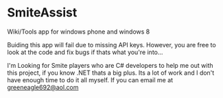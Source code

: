 SmiteAssist
===========

Wiki/Tools app for windows phone and windows 8


Buiding this app will fail due to missing API keys. However, you are free to look at the code and fix bugs if thats what you're into...

I'm Looking for Smite players who are C# developers to help me out with this project, if you know .NET thats a big plus. Its a lot of work and I don't have enough time to do it all myself. If you can email me at greeneagle692@aol.com
